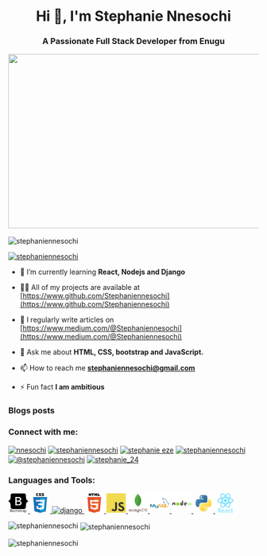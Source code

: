 <h1 align="center">Hi 👋, I'm Stephanie Nnesochi</h1>
<h3 align="center">A Passionate Full Stack Developer from Enugu</h3>

<img width= 1000% height=350px src = "https://cdn.sanity.io/images/tlr8oxjg/production/1ca7b34a8d5308a03ae186dfe72caabce0327fe2-1456x816.png?w=3840&q=80&fit=clip&auto=format">

<p align="left"> <img src="https://komarev.com/ghpvc/?username=stephaniennesochi&label=Profile%20views&color=0e75b6&style=flat" alt="stephaniennesochi" /> </p>

<p align="left"> <a href="https://github.com/ryo-ma/github-profile-trophy"><img src="https://github-profile-trophy.vercel.app/?username=stephaniennesochi" alt="stephaniennesochi" /></a> </p>

- 🌱 I’m currently learning **React, Nodejs and Django**

- 👨‍💻 All of my projects are available at [https://www.github.com/Stephaniennesochi](https://www.github.com/Stephaniennesochi)

- 📝 I regularly write articles on [https://www.medium.com/@Stephaniennesochi](https://www.medium.com/@Stephaniennesochi)

- 💬 Ask me about **HTML, CSS, bootstrap and JavaScript.**

- 📫 How to reach me **stephaniennesochi@gmail.com**

- ⚡ Fun fact **I am ambitious**

### Blogs posts
<!-- BLOG-POST-LIST:START -->
<!-- BLOG-POST-LIST:END -->

<h3 align="left">Connect with me:</h3>
<p align="left">
<a href="https://codepen.io/nnesochi" target="blank"><img align="center" src="https://raw.githubusercontent.com/rahuldkjain/github-profile-readme-generator/master/src/images/icons/Social/codepen.svg" alt="nnesochi" height="30" width="40" /></a>
<a href="https://linkedin.com/in/stephaniennesochi" target="blank"><img align="center" src="https://raw.githubusercontent.com/rahuldkjain/github-profile-readme-generator/master/src/images/icons/Social/linked-in-alt.svg" alt="stephaniennesochi" height="30" width="40" /></a>
<a href="https://fb.com/stephanie eze" target="blank"><img align="center" src="https://raw.githubusercontent.com/rahuldkjain/github-profile-readme-generator/master/src/images/icons/Social/facebook.svg" alt="stephanie eze" height="30" width="40" /></a>
<a href="https://instagram.com/stephaniennesochi" target="blank"><img align="center" src="https://raw.githubusercontent.com/rahuldkjain/github-profile-readme-generator/master/src/images/icons/Social/instagram.svg" alt="stephaniennesochi" height="30" width="40" /></a>
<a href="https://medium.com/@stephaniennesochi" target="blank"><img align="center" src="https://raw.githubusercontent.com/rahuldkjain/github-profile-readme-generator/master/src/images/icons/Social/medium.svg" alt="@stephaniennesochi" height="30" width="40" /></a>
<a href="https://www.leetcode.com/stephanie_24" target="blank"><img align="center" src="https://raw.githubusercontent.com/rahuldkjain/github-profile-readme-generator/master/src/images/icons/Social/leet-code.svg" alt="stephanie_24" height="30" width="40" /></a>
</p>

<h3 align="left">Languages and Tools:</h3>
<p align="left"> <a href="https://getbootstrap.com" target="_blank" rel="noreferrer"> <img src="https://raw.githubusercontent.com/devicons/devicon/master/icons/bootstrap/bootstrap-plain-wordmark.svg" alt="bootstrap" width="40" height="40"/> </a> <a href="https://www.w3schools.com/css/" target="_blank" rel="noreferrer"> <img src="https://raw.githubusercontent.com/devicons/devicon/master/icons/css3/css3-original-wordmark.svg" alt="css3" width="40" height="40"/> </a> <a href="https://www.djangoproject.com/" target="_blank" rel="noreferrer"> <img src="https://cdn.worldvectorlogo.com/logos/django.svg" alt="django" width="40" height="40"/> </a> <a href="https://www.w3.org/html/" target="_blank" rel="noreferrer"> <img src="https://raw.githubusercontent.com/devicons/devicon/master/icons/html5/html5-original-wordmark.svg" alt="html5" width="40" height="40"/> </a> <a href="https://developer.mozilla.org/en-US/docs/Web/JavaScript" target="_blank" rel="noreferrer"> <img src="https://raw.githubusercontent.com/devicons/devicon/master/icons/javascript/javascript-original.svg" alt="javascript" width="40" height="40"/> </a> <a href="https://www.mongodb.com/" target="_blank" rel="noreferrer"> <img src="https://raw.githubusercontent.com/devicons/devicon/master/icons/mongodb/mongodb-original-wordmark.svg" alt="mongodb" width="40" height="40"/> </a> <a href="https://www.mysql.com/" target="_blank" rel="noreferrer"> <img src="https://raw.githubusercontent.com/devicons/devicon/master/icons/mysql/mysql-original-wordmark.svg" alt="mysql" width="40" height="40"/> </a> <a href="https://nodejs.org" target="_blank" rel="noreferrer"> <img src="https://raw.githubusercontent.com/devicons/devicon/master/icons/nodejs/nodejs-original-wordmark.svg" alt="nodejs" width="40" height="40"/> </a> <a href="https://www.python.org" target="_blank" rel="noreferrer"> <img src="https://raw.githubusercontent.com/devicons/devicon/master/icons/python/python-original.svg" alt="python" width="40" height="40"/> </a> <a href="https://reactjs.org/" target="_blank" rel="noreferrer"> <img src="https://raw.githubusercontent.com/devicons/devicon/master/icons/react/react-original-wordmark.svg" alt="react" width="40" height="40"/> </a> </p>

<p><img align="left" src="https://github-readme-stats.vercel.app/api/top-langs?username=stephaniennesochi&show_icons=true&locale=en&layout=compact" alt="stephaniennesochi" /></p>

<p>&nbsp;<img align="center" src="https://github-readme-stats.vercel.app/api?username=stephaniennesochi&show_icons=true&locale=en" alt="stephaniennesochi" /></p>

<p><img align="center" src="https://github-readme-streak-stats.herokuapp.com/?user=stephaniennesochi&" alt="stephaniennesochi" /></p>
